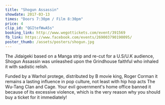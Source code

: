 ```yaml
---
title: "Shogun Assassin"
showdate: 2017-03-13
times: "Doors 7:30pm / Film 8:30pm"
price: 4
clip_id: "QGItefWwA5s"
booking_link: http://www.wegottickets.com/event/391569
fb_link: https://www.facebook.com/events/269003790190095/
poster_thumb: /assets/posters/shogun.jpg
---
```

The Jidaigeki based on a Manga strip and re-cut for a U.S/U.K audience, Shogun Assassin was unleashed upon the Grindhouse faithful who inhaled it with sadistic relish.

Funded by a Warhol protege, distributed by B movie king, Roger Corman it remains a lasting influence in pop culture, not least with hip hop acts The Wu-Tang Clan and Cage. Your evil government's home office banned it because of its excessive violence, which is the very reason why you should buy a ticket for it immediately!
